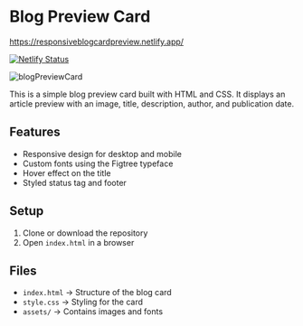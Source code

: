 # Blog Preview Card  

https://responsiveblogcardpreview.netlify.app/

[![Netlify Status](https://api.netlify.com/api/v1/badges/538b2be7-5ce1-42a2-b022-bea81a9386dd/deploy-status)](https://app.netlify.com/sites/responsiveblogcardpreview/deploys)

![blogPreviewCard](https://github.com/user-attachments/assets/6d9cbe81-e97b-4bf9-a499-4d32b2f9aed8)

This is a simple blog preview card built with HTML and CSS. It displays an article preview with an image, title, description, author, and publication date.  

## Features  
- Responsive design for desktop and mobile  
- Custom fonts using the Figtree typeface  
- Hover effect on the title  
- Styled status tag and footer  

## Setup  
1. Clone or download the repository  
2. Open `index.html` in a browser  

## Files  
- `index.html` → Structure of the blog card  
- `style.css` → Styling for the card  
- `assets/` → Contains images and fonts
